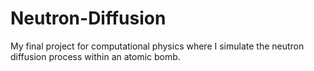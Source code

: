 # Neutron-Diffusion
 My final project for computational physics where I simulate the neutron diffusion process within an atomic bomb.
